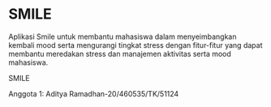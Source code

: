 # SMILE
Aplikasi Smile untuk membantu mahasiswa dalam menyeimbangkan kembali mood serta mengurangi tingkat stress dengan fitur-fitur yang dapat membantu meredakan stress dan manajemen aktivitas serta mood mahasiswa.

SMILE

Anggota 1: Aditya Ramadhan-20/460535/TK/51124

